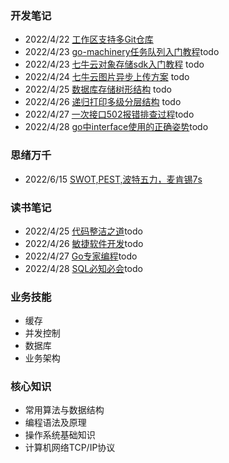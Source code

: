 ### 开发笔记
- 2022/4/22 [工作区支持多Git仓库](https://github.com/jeefs/blog/blob/d9cee1863bcc188656ce7d79eb33f252b83bd791/codeNotes/multi-git.md)
- 2022/4/23 [go-machinery任务队列入门教程]()todo
- 2022/4/23 [七牛云对象存储sdk入门教程]() todo
- 2022/4/24 [七牛云图片异步上传方案](https://github.com/jeefs/blog/blob/a10f7afe398fca1e796925f4f36af1f4d17d2b50/bookNotes/uploading-files-asynchronously-using-qiniu.txt) todo
- 2022/4/25 [数据库存储树形结构]() todo
- 2022/4/26 [递归打印多级分层结构]() todo
- 2022/4/27 [一次接口502报错排查过程]()todo
- 2022/4/28 [go中interface使用的正确姿势]()todo

### 思绪万千
- 2022/6/15 [SWOT,PEST,波特五力，麦肯锡7s](https://news.mbalib.com/story/249577)

### 读书笔记
- 2022/4/25 [代码整洁之道]()todo
- 2022/4/26 [敏捷软件开发]()todo
- 2022/4/27 [Go专家编程]()todo
- 2022/4/28 [SQL必知必会]()todo

### 业务技能
- 缓存
- 并发控制
- 数据库
- 业务架构

### 核心知识
- 常用算法与数据结构
- 编程语法及原理
- 操作系统基础知识
- 计算机网络TCP/IP协议
